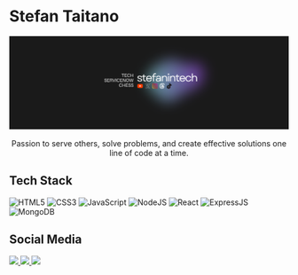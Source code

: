 # Stefan Taitano

<img src="twitter-banner.png" alt="personal banner">

<p align="center">Passion to serve others, solve problems, and create effective solutions one line of code at a time.</p>

## Tech Stack

![HTML5](https://img.shields.io/badge/html5-%23E34F26.svg?style=for-the-badge&logo=html5&logoColor=white)
![CSS3](https://img.shields.io/badge/css3-%231572B6.svg?style=for-the-badge&logo=css3&logoColor=white)
![JavaScript](https://img.shields.io/badge/javascript-%23323330.svg?style=for-the-badge&logo=javascript&logoColor=%23F7DF1E)
![NodeJS](https://img.shields.io/badge/node.js-6DA55F?style=for-the-badge&logo=node.js&logoColor=white)
![React](https://img.shields.io/badge/react-%2320232a.svg?style=for-the-badge&logo=react&logoColor=%2361DAFB)
![ExpressJS](https://img.shields.io/badge/Express.js-000000?style=for-the-badge&logo=express&logoColor=white)
![MongoDB](https://img.shields.io/badge/MongoDB-%234ea94b.svg?style=for-the-badge&logo=mongodb&logoColor=white)

## Social Media

<a target="_blank" href="https://stefanataitano.netlify.app/">
  <img src="https://img.shields.io/badge/Portfolio-%23000000.svg?style=for-the-badge&logo=firefox&logoColor=#FF7139">
</a>
<a target="_blank" href="https://bsky.app/profile/stefantaitano.com">
  <img src="https://img.shields.io/badge/Bluesky-0285FF?style=for-the-badge&logo=Bluesky&logoColor=white">
</a>
<a target="_blank" href="https://www.linkedin.com/in/stefantaitano/">
  <img src="https://img.shields.io/badge/linkedin-%230077B5.svg?style=for-the-badge&logo=linkedin&logoColor=white">
</a>
